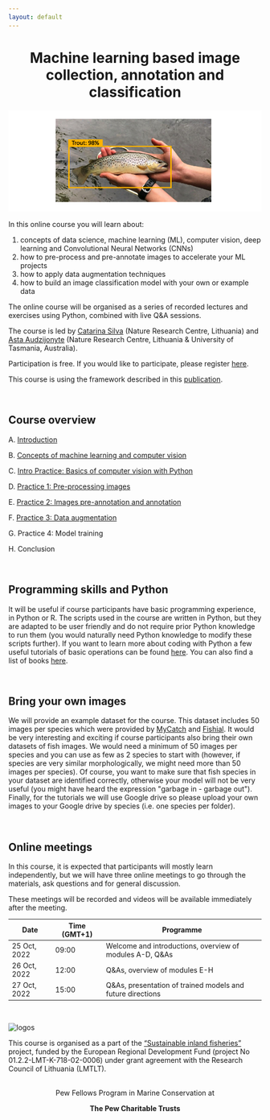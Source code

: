 ```yaml
---
layout: default
---
```


<h1 style="text-align:center;">Machine learning based image collection, annotation and classification</h1>

![fish_detected](./images/fish_detected.png)



In this online course you will learn about:

1. concepts of data science, machine learning (ML), computer vision, deep learning and Convolutional Neural Networks (CNNs)
2. how to pre-process and pre-annotate images to accelerate your ML projects 
3. how to apply data augmentation techniques 
4. how to build an image classification model with your own or example data
  

The online course will be organised as a series of recorded lectures and exercises using Python, combined with live Q&A sessions.

The course is led by [Catarina Silva](https://catarinasilva.weebly.com/) (Nature Research Centre, Lithuania) and [Asta Audzijonyte](https://astaaudzi.com/) (Nature Research Centre, Lithuania & University of Tasmania, Australia). 

Participation is free. If you would like to participate, please register [here](https://forms.gle/kpPaXWFBVZ1fApob6).

This course is using the framework described in this [publication](https://www.biorxiv.org/content/10.1101/2022.06.29.498112v1.abstract).

<br/>

## Course overview


A. [Introduction](A-introduction.md)

B. [Concepts of machine learning and computer vision](B-ML-concepts.md)

C. [Intro Practice: Basics of computer vision with Python](C-intro-practice.md)

D. [Practice 1: Pre-processing images](D-practice-1.md)

E. [Practice 2: Images pre-annotation and annotation](E-practice-2.md)

F. [Practice 3: Data augmentation](F-practice-3.md)

G. Practice 4: Model training

H. Conclusion

<br/>

## Programming skills and Python

It will be useful if course participants have basic programming experience, in Python or R. The scripts used in the course are written in Python, but they are adapted to be user friendly and do not require prior Python knowledge to run them (you would naturally need Python knowledge to modify these scripts further). If you want to learn more about coding with Python a few useful tutorials of basic operations can be found [here](https://www.learnpython.org/). You can also find a list of books [here](https://wiki.python.org/moin/IntroductoryBooks).

<br/>

## Bring your own images

We will provide an example dataset for the course. This dataset includes 50 images per species which were provided by [MyCatch](https://mycatch.ca/) and [Fishial](https://fishial.ai/).
It would be very interesting and exciting if course participants also bring their own datasets of fish images. We would need a minimum of 50 images per species and you can use as few as 2 species to start with (however, if species are very similar morphologically, we might need more than 50 images per species). Of course, you want to make sure that fish species in your dataset are identified correctly, otherwise your model will not be very useful (you might have heard the expression "garbage in - garbage out"). Finally, for the tutorials we will use Google drive so please upload your own images to your Google drive by species (i.e. one species per folder). 

<br/>

## Online meetings

In this course, it is expected that participants will mostly learn independently, but we will have three online meetings to go through the materials, ask questions and for general discussion. 

These meetings will be recorded and videos will be available immediately after the meeting.

| Date  | Time (GMT+1) | Programme |
| ------------- | ------------- |----|
| 25 Oct, 2022  | 09:00  | Welcome and introductions, overview of modules A-D, Q&As|
| 26 Oct, 2022  | 12:00  | Q&As, overview of modules E-H
| 27 Oct, 2022  | 15:00  | Q&As, presentation of trained models and future directions

<br/>

![logos](./images/logos_all.png)

This course is organised as a part of the [“Sustainable inland fisheries”](https://en.sif.lt/home%20--%20EN/) project, funded by the European Regional Development Fund (project No 01.2.2-LMT-K-718-02-0006) under grant agreement with the Research Council of Lithuania (LMTLT).

<br/>

<center>
Pew Fellows Program in Marine Conservation at

**The Pew Charitable Trusts**
</center> 
 